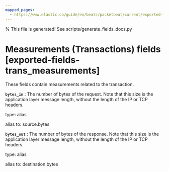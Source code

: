 ```yaml
---
mapped_pages:
  - https://www.elastic.co/guide/en/beats/packetbeat/current/exported-fields-trans_measurements.html
---
```


% This file is generated! See scripts/generate_fields_docs.py

# Measurements (Transactions) fields [exported-fields-trans_measurements]

These fields contain measurements related to the transaction.

**`bytes_in`**
:   The number of bytes of the request. Note that this size is the application layer message length, without the length of the IP or TCP headers.

type: alias

alias to: source.bytes


**`bytes_out`**
:   The number of bytes of the response. Note that this size is the application layer message length, without the length of the IP or TCP headers.

type: alias

alias to: destination.bytes


